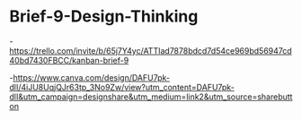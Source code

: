 # Brief-9-Design-Thinking
-https://trello.com/invite/b/65j7Y4yc/ATTIad7878bdcd7d54ce969bd56947cd40bd7430FBCC/kanban-brief-9

-https://www.canva.com/design/DAFU7pk-dlI/4iJU8UqjQJr63tp_3No9Zw/view?utm_content=DAFU7pk-dlI&utm_campaign=designshare&utm_medium=link2&utm_source=sharebutton
